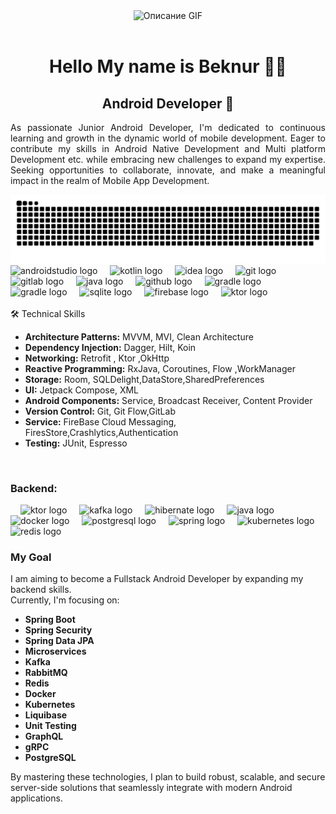 <div align="center">
  <img src="https://media4.giphy.com/media/v1.Y2lkPTc5MGI3NjExaWozZm9wYzM3b3d1Z2RyNW5xZzhxNnRieDV3OXJucHFiY2wydzEwaCZlcD12MV9pbnRlcm5hbF9naWZfYnlfaWQmY3Q9Zw/WmkEhAIyWfpm1vdVcg/giphy.gif" alt="Описание GIF" >
 
</div>  
<br>  
  
<div align="center"> 
  <h1>Hello My name is Beknur 👨‍💻</h1>
</div>
 
<div align="center"> 
  <h2>Android Developer 📱</h2>
</div>

<div align="justify">
  <p>As passionate Junior Android Developer, I'm dedicated to continuous learning and growth in the dynamic world of mobile development. Eager to contribute my skills in Android Native Development and Multi platform Development etc. while embracing new challenges to expand my expertise. Seeking opportunities to collaborate, innovate, and make a meaningful impact in the realm of Mobile App Development.</p>
</div>

<picture> 
  <source
    media="(prefers-color-scheme: dark)"
    srcset="https://raw.githubusercontent.com/platane/snk/output/github-contribution-grid-snake-dark.svg"
  />
  <source
    media="(prefers-color-scheme: light)"
    srcset="https://raw.githubusercontent.com/platane/snk/output/github-contribution-grid-snake.svg"
  />
  <img
    alt="github contribution grid snake animation"
    src="https://raw.githubusercontent.com/platane/snk/output/github-contribution-grid-snake.svg"
  />
</picture>

<div align="left">
  <img src="https://cdn.jsdelivr.net/gh/devicons/devicon/icons/androidstudio/androidstudio-original.svg" height="40" alt="androidstudio logo"  />
  <img width="12" />
  <img src="https://skillicons.dev/icons?i=kotlin" height="40" alt="kotlin logo"  />
  <img width="12" />
  <img src="https://skillicons.dev/icons?i=idea" height="40" alt="idea logo"  />
  <img width="12" />
  <img src="https://skillicons.dev/icons?i=git" height="40" alt="git logo"  />
  <img width="12" />
  <img src="https://skillicons.dev/icons?i=gitlab" height="40" alt="gitlab logo"  />
  <img width="12" />
  <img src="https://skillicons.dev/icons?i=java" height="40" alt="java logo"  />
  <img width="12" />
  <img src="https://skillicons.dev/icons?i=github" height="40" alt="github logo"  />
  <img width="12" />
  <img src="https://skillicons.dev/icons?i=gradle" height="40" alt="gradle logo"  />
  <img width="12" />
  <img src="https://skillicons.dev/icons?i=figma" height="40" alt="gradle logo"  />
  <img width="12" />
  <img src="https://cdn.jsdelivr.net/gh/devicons/devicon/icons/sqlite/sqlite-original.svg" height="40" alt="sqlite logo"  />
  <img width="12" />
  <img src="https://skillicons.dev/icons?i=firebase" height="40" alt="firebase logo"  />
  <img width="12" />
  <img src="https://skillicons.dev/icons?i=ktor" height="40" alt="ktor logo"  />
</div>

<br>
<div >
🛠 Technical Skills

- **Architecture Patterns:** MVVM, MVI, Clean Architecture
- **Dependency Injection:** Dagger, Hilt, Koin
- **Networking:** Retrofit , Ktor ,OkHttp
- **Reactive Programming:** RxJava, Coroutines, Flow ,WorkManager
- **Storage:** Room, SQLDelight,DataStore,SharedPreferences
- **UI:** Jetpack Compose, XML
- **Android Components:** Service, Broadcast Receiver, Content Provider
- **Version Control:** Git, Git Flow,GitLab
- **Service:** FireBase Cloud Messaging, FiresStore,Crashlytics,Authentication
- **Testing:** JUnit, Espresso
  
</div>

<br>

<h3>Backend:</h3>
<div>

<div align="left">
  <img width="12" />
  <img src="https://skillicons.dev/icons?i=ktor" height="40" alt="ktor logo"  />
  <img width="12" />
  <img src="https://skillicons.dev/icons?i=kafka" height="40" alt="kafka logo"  />
  <img width="12" />
  <img src="https://skillicons.dev/icons?i=hibernate" height="40" alt="hibernate logo"  />
  <img width="12" />
  <img src="https://skillicons.dev/icons?i=java" height="40" alt="java logo"  />
  <img width="12" />
  <img src="https://skillicons.dev/icons?i=docker" height="40" alt="docker logo"  />
  <img width="12" />
  <img src="https://skillicons.dev/icons?i=postgresql" height="40" alt="postgresql logo"  />
  <img width="12" />
  <img src="https://skillicons.dev/icons?i=spring" height="40" alt="spring logo"  />
  <img width="12" />
  <img src="https://skillicons.dev/icons?i=kubernetes" height="40" alt="kubernetes logo"  />
  <img width="12" />
  <img src="https://skillicons.dev/icons?i=redis" height="40" alt="redis logo"  />
</div>

### My Goal

I am aiming to become a Fullstack Android Developer by expanding my backend skills.  
Currently, I'm focusing on:

- **Spring Boot**  
- **Spring Security**  
- **Spring Data JPA**  
- **Microservices**  
- **Kafka**  
- **RabbitMQ**  
- **Redis**  
- **Docker**  
- **Kubernetes**  
- **Liquibase**  
- **Unit Testing**  
- **GraphQL**  
- **gRPC**  
- **PostgreSQL**

By mastering these technologies, I plan to build robust, scalable, and secure server-side solutions that seamlessly integrate with modern Android applications.









